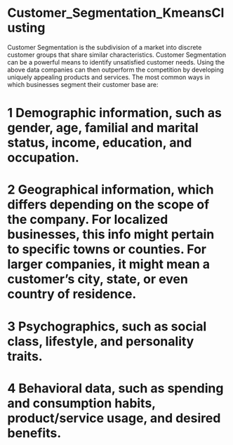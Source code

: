 # Customer_Segmentation_KmeansClusting
Customer Segmentation is the subdivision of a market into discrete customer groups that share similar characteristics. Customer Segmentation can be a powerful means to identify unsatisfied customer needs. Using the above data companies can then outperform the competition by developing uniquely appealing products and services.
The most common ways in which businesses segment their customer base are:

# 1 Demographic information, such as gender, age, familial and marital status, income, education, and occupation.

# 2 Geographical information, which differs depending on the scope of the company. For localized businesses, this info might pertain to specific towns or counties. For larger   companies, it might mean a customer’s city, state, or even country of residence.

# 3 Psychographics, such as social class, lifestyle, and personality traits.

# 4 Behavioral data, such as spending and consumption habits, product/service usage, and desired benefits.
